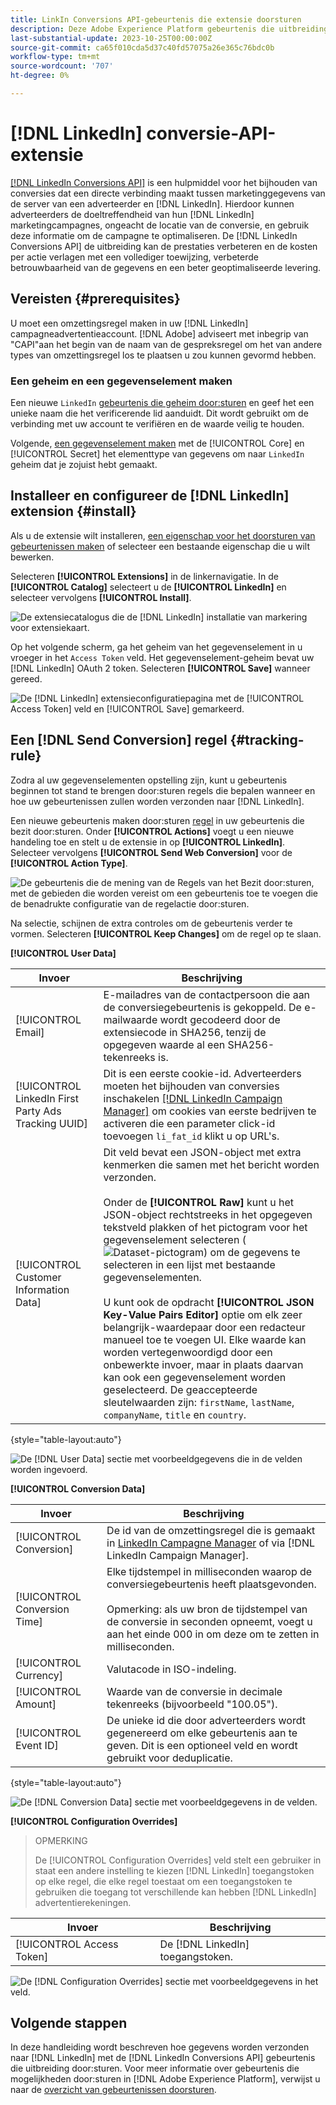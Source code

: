 ```yaml
---
title: LinkIn Conversions API-gebeurtenis die extensie doorsturen
description: Deze Adobe Experience Platform gebeurtenis die uitbreiding door:sturen staat u toe om de prestaties van uw LinkedIn marketing campagne te meten.
last-substantial-update: 2023-10-25T00:00:00Z
source-git-commit: ca65f010cda5d37c40fd57075a26e365c76bdc0b
workflow-type: tm+mt
source-wordcount: '707'
ht-degree: 0%

---
```


# [!DNL LinkedIn] conversie-API-extensie

[[!DNL LinkedIn Conversions API]](https://learn.microsoft.com/en-us/linkedin/marketing/integrations/ads-reporting/conversions-api) is een hulpmiddel voor het bijhouden van conversies dat een directe verbinding maakt tussen marketinggegevens van de server van een adverteerder en [!DNL LinkedIn]. Hierdoor kunnen adverteerders de doeltreffendheid van hun [!DNL LinkedIn] marketingcampagnes, ongeacht de locatie van de conversie, en gebruik deze informatie om de campagne te optimaliseren. De [!DNL LinkedIn Conversions API] de uitbreiding kan de prestaties verbeteren en de kosten per actie verlagen met een vollediger toewijzing, verbeterde betrouwbaarheid van de gegevens en een beter geoptimaliseerde levering.

## Vereisten {#prerequisites}

U moet een omzettingsregel maken in uw [!DNL LinkedIn] campagneadvertentieaccount. [!DNL Adobe] adviseert met inbegrip van &quot;CAPI&quot;aan het begin van de naam van de gespreksregel om het van andere types van omzettingsregel los te plaatsen u zou kunnen gevormd hebben.

### Een geheim en een gegevenselement maken

Een nieuwe `LinkedIn` [gebeurtenis die geheim door:sturen](../../../ui/event-forwarding/secrets.md) en geef het een unieke naam die het verificerende lid aanduidt. Dit wordt gebruikt om de verbinding met uw account te verifiëren en de waarde veilig te houden.

Volgende, [een gegevenselement maken](../../../ui/managing-resources/data-elements.md#create-a-data-element) met de [!UICONTROL Core] en [!UICONTROL Secret] het elementtype van gegevens om naar `LinkedIn` geheim dat je zojuist hebt gemaakt.

## Installeer en configureer de [!DNL LinkedIn] extension {#install}

Als u de extensie wilt installeren, [een eigenschap voor het doorsturen van gebeurtenissen maken](../../../ui/event-forwarding/overview.md#properties) of selecteer een bestaande eigenschap die u wilt bewerken.

Selecteren **[!UICONTROL Extensions]** in de linkernavigatie. In de **[!UICONTROL Catalog]** selecteert u de **[!UICONTROL LinkedIn]** en selecteer vervolgens **[!UICONTROL Install]**.

![De extensiecatalogus die de [!DNL LinkedIn] installatie van markering voor extensiekaart.](../../../images/extensions/server/linkedin/install-extension.png)

Op het volgende scherm, ga het geheim van het gegevenselement in u vroeger in het `Access Token` veld. Het gegevenselement-geheim bevat uw [!DNL LinkedIn] OAuth 2 token. Selecteren **[!UICONTROL Save]** wanneer gereed.

![De [!DNL LinkedIn] extensieconfiguratiepagina met de [!UICONTROL Access Token] veld en [!UICONTROL Save] gemarkeerd.](../../../images/extensions/server/linkedin/configure-extension.png)

## Een [!DNL Send Conversion] regel {#tracking-rule}

Zodra al uw gegevenselementen opstelling zijn, kunt u gebeurtenis beginnen tot stand te brengen door:sturen regels die bepalen wanneer en hoe uw gebeurtenissen zullen worden verzonden naar [!DNL LinkedIn].

Een nieuwe gebeurtenis maken door:sturen [regel](../../../ui/managing-resources/rules.md) in uw gebeurtenis die bezit door:sturen. Onder **[!UICONTROL Actions]** voegt u een nieuwe handeling toe en stelt u de extensie in op **[!UICONTROL LinkedIn]**. Selecteer vervolgens **[!UICONTROL Send Web Conversion]** voor de **[!UICONTROL Action Type]**.

![De gebeurtenis die de mening van de Regels van het Bezit door:sturen, met de gebieden die worden vereist om een gebeurtenis toe te voegen die de benadrukte configuratie van de regelactie door:sturen.](../../../images/extensions/server/linkedin/linkedin-event-action.png)

Na selectie, schijnen de extra controles om de gebeurtenis verder te vormen. Selecteren **[!UICONTROL Keep Changes]** om de regel op te slaan.

**[!UICONTROL User Data]**

| Invoer | Beschrijving |
| --- | --- |
| [!UICONTROL Email] | E-mailadres van de contactpersoon die aan de conversiegebeurtenis is gekoppeld. De e-mailwaarde wordt gecodeerd door de extensiecode in SHA256, tenzij de opgegeven waarde al een SHA256-tekenreeks is. |
| [!UICONTROL LinkedIn First Party Ads Tracking UUID] | Dit is een eerste cookie-id. Adverteerders moeten het bijhouden van conversies inschakelen [[!DNL LinkedIn Campaign Manager]](https://www.linkedin.com/help/lms/answer/a423304/enable-first-party-cookies-on-a-linkedin-insight-tag) om cookies van eerste bedrijven te activeren die een parameter click-id toevoegen `li_fat_id` klikt u op URL&#39;s. |
| [!UICONTROL Customer Information Data] | Dit veld bevat een JSON-object met extra kenmerken die samen met het bericht worden verzonden.<br><br>Onder de **[!UICONTROL Raw]** kunt u het JSON-object rechtstreeks in het opgegeven tekstveld plakken of het pictogram voor het gegevenselement selecteren (![Dataset-pictogram](../../../images/extensions/server/aws/data-element-icon.png)) om de gegevens te selecteren in een lijst met bestaande gegevenselementen.<br><br>U kunt ook de opdracht **[!UICONTROL JSON Key-Value Pairs Editor]** optie om elk zeer belangrijk-waardepaar door een redacteur manueel toe te voegen UI. Elke waarde kan worden vertegenwoordigd door een onbewerkte invoer, maar in plaats daarvan kan ook een gegevenselement worden geselecteerd. De geaccepteerde sleutelwaarden zijn: `firstName`, `lastName`, `companyName`, `title` en `country`. |

{style="table-layout:auto"}

![De [!DNL User Data] sectie met voorbeeldgegevens die in de velden worden ingevoerd.](../../../images/extensions/server/linkedin/configure-extension-user-data.png)

**[!UICONTROL Conversion Data]**

| Invoer | Beschrijving |
| --- | --- |
| [!UICONTROL Conversion] | De id van de omzettingsregel die is gemaakt in [LinkedIn Campagne Manager](https://www.linkedin.com/help/lms/answer/a1657171) of via [!DNL LinkedIn Campaign Manager]. |
| [!UICONTROL Conversion Time] | Elke tijdstempel in milliseconden waarop de conversiegebeurtenis heeft plaatsgevonden. <br><br> Opmerking: als uw bron de tijdstempel van de conversie in seconden opneemt, voegt u aan het einde 000 in om deze om te zetten in milliseconden. |
| [!UICONTROL Currency] | Valutacode in ISO-indeling. |
| [!UICONTROL Amount] | Waarde van de conversie in decimale tekenreeks (bijvoorbeeld &quot;100.05&quot;). |
| [!UICONTROL Event ID] | De unieke id die door adverteerders wordt gegenereerd om elke gebeurtenis aan te geven. Dit is een optioneel veld en wordt gebruikt voor deduplicatie. |

{style="table-layout:auto"}

![De [!DNL Conversion Data] sectie met voorbeeldgegevens in de velden.](../../../images/extensions/server/linkedin/configure-extension-conversions-data.png)

**[!UICONTROL Configuration Overrides]**

>OPMERKING
>
>De [!UICONTROL Configuration Overrides] veld stelt een gebruiker in staat een andere instelling te kiezen [!DNL LinkedIn] toegangstoken op elke regel, die elke regel toestaat om een toegangstoken te gebruiken die toegang tot verschillende kan hebben [!DNL LinkedIn] advertentierekeningen.

| Invoer | Beschrijving |
| --- | --- |
| [!UICONTROL Access Token] | De [!DNL LinkedIn] toegangstoken. |

![De [!DNL Configuration Overrides] sectie met voorbeeldgegevens in het veld.](../../../images/extensions/server/linkedin/configure-extension-configuration-override.png)

## Volgende stappen

In deze handleiding wordt beschreven hoe gegevens worden verzonden naar [!DNL LinkedIn] met de [!DNL LinkedIn Conversions API] gebeurtenis die uitbreiding door:sturen. Voor meer informatie over gebeurtenis die mogelijkheden door:sturen in [!DNL Adobe Experience Platform], verwijst u naar de [overzicht van gebeurtenissen doorsturen](../../../ui/event-forwarding/overview.md).
